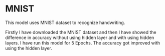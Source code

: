 # MNIST
This model uses MNIST dataset to recognize handwriting.

Firstly I have downloaded the MNIST dataset and then I have showed the difference in accuracy without using hidden layer and with using hidden layers. 
I have run this model for 5 Epochs. 
The accuracy got improved with using the hidden layer.
